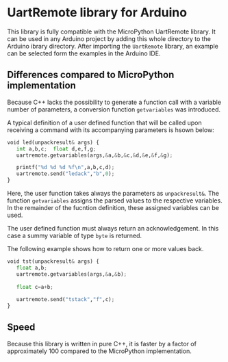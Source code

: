 # UartRemote library for Arduino

This library is fully compatible with the MicroPython UartRemote library. It can be used in any Arduino project by adding this whole directory to the Arduino ibrary directory. After importing the `UartRemote` library, an example can be selected form the examples in the Arduino IDE.

## Differences compared to MicroPython implementation

Because C++ lacks the possibility to generate a function call with a variable number of parameters, a conversion function `getvariables` was introduced. 

A typical definition of a user defined function that will be called upon receiving a command with its accompanying parameters is hsown below:

```python
void led(unpackresult& args) {
   int a,b,c;  float d,e,f,g;
   uartremote.getvariables(args,&a,&b,&c,&d,&e,&f,&g);

   printf("%d %d %d %f\n",a,b,c,d);
   uartremote.send("ledack","b",0);
}
```

Here, the user function takes always the parameters as `unpackresult&`. The function `getvariables` assigns the parsed values to the respective variables. In the remainder of the fucntion definition, these assigned variables can be used.

The user defined function must always return an acknowledgement. In this case a summy variable of type `byte` is returned.

The following example shows how to return one or more values back.

```python
void tst(unpackresult& args) {
   float a,b;
   uartremote.getvariables(args,&a,&b);
   
   float c=a+b;
 
   uartremote.send("tstack","f",c);
}
```

## Speed

Because this library is written in pure C++, it is faster by a factor of approximately 100 compared to the MicroPython implementation.

